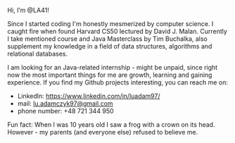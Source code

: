 Hi, I’m @LA41!

Since I started coding I'm honestly mesmerized by computer science. I caught fire when found Harvard CS50 lectured by David J. Malan. Currently I take mentioned course and Java Masterclass by Tim Buchalka, also supplement my knowledge in a field of data structures, algorithms and relational databases.

I am looking for an Java-related internship - might be unpaid, since right now the most important things for me are growth, learning and gaining experience. If you find my Github projects interesting, you can reach me on:
- LinkedIn: https://www.linkedin.com/in/luadam97/
- mail: lu.adamczyk97@gmail.com
- phone number: +48 721 344 950

Fun fact: When I was 10 years old I saw a frog with a crown on its head. However - my parents (and everyone else) refused to believe me.

<!---
LA41/LA41 is a ✨ special ✨ repository because its `README.md` (this file) appears on your GitHub profile.
You can click the Preview link to take a look at your changes.
--->
